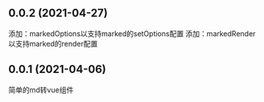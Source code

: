 ## 0.0.2 (2021-04-27)

添加：markedOptions以支持marked的setOptions配置
添加：markedRender以支持marked的render配置

## 0.0.1 (2021-04-06)

简单的md转vue组件


